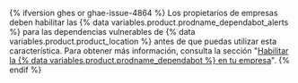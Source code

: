 {% ifversion ghes or ghae-issue-4864 %}
Los propietarios de empresas deben habilitar
las {% data variables.product.prodname_dependabot_alerts %} para las dependencias vulnerables de {% data variables.product.product_location %} antes de que puedas utilizar esta característica. Para obtener más información, consulta la sección "[Habilitar la {% data variables.product.prodname_dependabot %} en tu empresa](/admin/configuration/configuring-github-connect/enabling-dependabot-for-your-enterprise)".
{% endif %}
